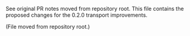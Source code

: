 See original PR notes moved from repository root. This file contains the proposed changes for the 0.2.0 transport improvements.

(File moved from repository root.)
